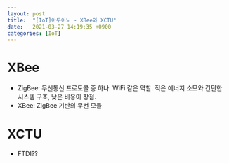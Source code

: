 ```yaml
---
layout: post
title:  "[IoT]아두이노 - XBee와 XCTU"
date:   2021-03-27 14:19:35 +0900
categories: [IoT]
---
```


# XBee
- ZigBee: 무선통신 프로토콜 중 하나. WiFi 같은 역할. 적은 에너지 소모와 간단한 시스템 구조, 낮은 비용이 장점.  
- XBee: ZigBee 기반의 무선 모듈

# XCTU
- FTDI?? 

